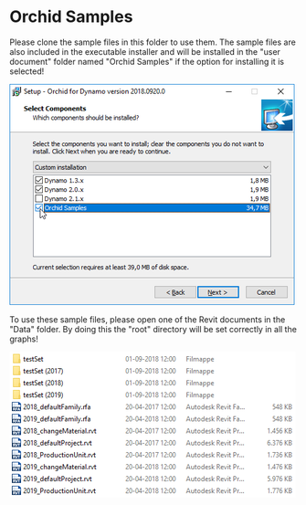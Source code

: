 # Orchid Samples  

Please clone the sample files in this folder to use them. The sample files are also included in the executable installer and will be installed in the "user document" folder named "Orchid Samples" if the option for installing it is selected!  

<img src="../samples1.png" />  

To use these sample files, please open one of the Revit documents in the "Data" folder. By doing this the "root" directory will be set correctly in all the graphs!  

<img src="../samples2.png" />  
